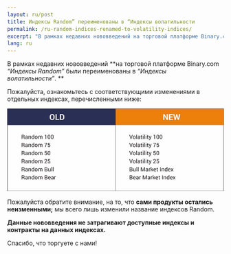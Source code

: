 ```yaml
---
layout: ru/post
title: Индексы Random” переименованы в “Индексы волатильности
permalink: /ru-random-indices-renamed-to-volatility-indices/
excerpt: "В рамках недавних нововведений на торговой платформе Binary.com Индексы Random были переименованы в Индексы волатильности..."
lang: ru
---
```


В рамках недавних нововведений **на торговой платформе Binary.com *“Индексы Random”* были переименованы в *“Индексы волатильности”*. **

Пожалуйста, ознакомьтесь с соответствующими изменениями в отдельных индексах, перечисленными ниже: 

![](/images/blogpostpic-11.png)

Пожалуйста обратите внимание, на то, что **сами продукты остались неизменными;** мы всего лишь изменили название индексов Random. 

**Данные нововведения не затрагивают доступные индексы и контракты на данных индексах.**

Спасибо, что торгуете с нами!